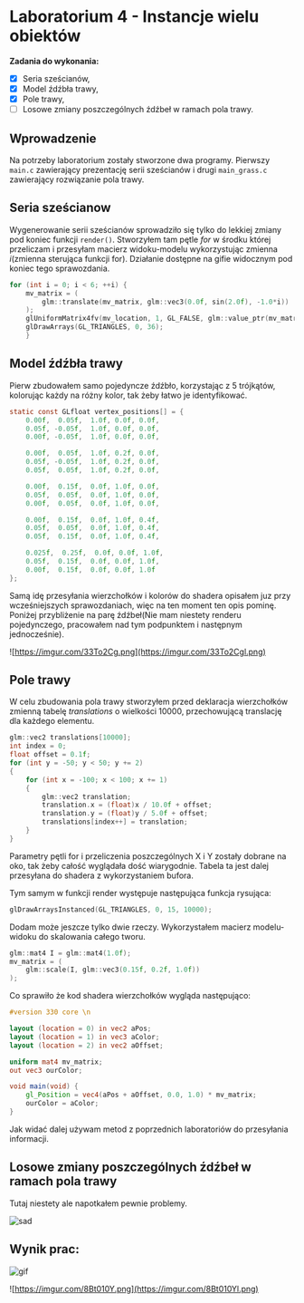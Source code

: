 # Laboratorium 4 - Instancje wielu obiektów

**Zadania do wykonania:**

 * [x] Seria sześcianów,
 * [x] Model źdźbła trawy,
 * [x] Pole trawy,
 * [ ] Losowe zmiany poszczególnych źdźbeł w ramach pola trawy.

## Wprowadzenie

Na potrzeby laboratorium zostały stworzone dwa programy. Pierwszy `main.c` zawierający prezentację serii sześcianów i drugi `main_grass.c` zawierający rozwiązanie pola trawy.

## Seria sześcianow

Wygenerowanie serii sześcianów sprowadziło się tylko do lekkiej zmiany pod koniec funkcji `render()`. Stworzyłem tam pętle *for* w środku której przeliczam i przesyłam macierz widoku-modelu wykorzystując zmienna *i*(zmienna sterująca funkcji for). Działanie dostępne na gifie widocznym pod koniec tego sprawozdania.

```c
for (int i = 0; i < 6; ++i) {
    mv_matrix = (
        glm::translate(mv_matrix, glm::vec3(0.0f, sin(2.0f), -1.0*i))
    );
    glUniformMatrix4fv(mv_location, 1, GL_FALSE, glm::value_ptr(mv_matrix));
    glDrawArrays(GL_TRIANGLES, 0, 36);
    }
```

## Model źdźbła trawy

Pierw zbudowałem samo pojedyncze źdźbło, korzystając z 5 trójkątów, kolorując każdy na różny kolor, tak żeby łatwo je identyfikować.

```c
static const GLfloat vertex_positions[] = {
    0.00f,  0.05f,  1.0f, 0.0f, 0.0f,
    0.05f, -0.05f,  1.0f, 0.0f, 0.0f,
    0.00f, -0.05f,  1.0f, 0.0f, 0.0f,

    0.00f,  0.05f,  1.0f, 0.2f, 0.0f,
    0.05f, -0.05f,  1.0f, 0.2f, 0.0f,
    0.05f,  0.05f,  1.0f, 0.2f, 0.0f,

    0.00f,  0.15f,  0.0f, 1.0f, 0.0f,
    0.05f,  0.05f,  0.0f, 1.0f, 0.0f,
    0.00f,  0.05f,  0.0f, 1.0f, 0.0f,

    0.00f,  0.15f,  0.0f, 1.0f, 0.4f,
    0.05f,  0.05f,  0.0f, 1.0f, 0.4f,
    0.05f,  0.15f,  0.0f, 1.0f, 0.4f,

    0.025f,  0.25f,  0.0f, 0.0f, 1.0f,
    0.05f,  0.15f,  0.0f, 0.0f, 1.0f,
    0.00f,  0.15f,  0.0f, 0.0f, 1.0f
};
```

Samą idę przesyłania wierzchołków i kolorów do shadera opisałem juz przy wcześniejszych sprawozdaniach, więc na ten moment ten opis pominę. Poniżej przybliżenie na parę źdźbeł(Nie mam niestety renderu pojedynczego, pracowałem nad tym podpunktem i następnym jednocześnie).

![https://imgur.com/33To2Cg.png](https://imgur.com/33To2Cgl.png)

## Pole trawy

W celu zbudowania pola trawy stworzyłem przed deklaracja wierzchołków zmienną tabelę *translations* o wielkości 10000, przechowującą translację dla każdego elementu.

```c
glm::vec2 translations[10000];
int index = 0;
float offset = 0.1f;
for (int y = -50; y < 50; y += 2)
{
    for (int x = -100; x < 100; x += 1)
    {
        glm::vec2 translation;
        translation.x = (float)x / 10.0f + offset;
        translation.y = (float)y / 5.0f + offset;
        translations[index++] = translation;
    }
}
```

Parametry pętli for i przeliczenia poszczególnych X i Y zostały dobrane na oko, tak żeby całość wyglądała dość wiarygodnie. Tabela ta jest dalej przesyłana do shadera z wykorzystaniem bufora.

Tym samym w funkcji render występuje następująca funkcja rysująca:

```c
glDrawArraysInstanced(GL_TRIANGLES, 0, 15, 10000);
```

Dodam może jeszcze tylko dwie rzeczy. Wykorzystałem macierz modelu-widoku do skalowania całego tworu.

```c
glm::mat4 I = glm::mat4(1.0f);
mv_matrix = (
    glm::scale(I, glm::vec3(0.15f, 0.2f, 1.0f))
);
```

Co sprawiło że kod shadera wierzchołków wygląda następująco:

```glsl
#version 330 core \n

layout (location = 0) in vec2 aPos;
layout (location = 1) in vec3 aColor;
layout (location = 2) in vec2 aOffset;

uniform mat4 mv_matrix;
out vec3 ourColor;

void main(void) {
    gl_Position = vec4(aPos + aOffset, 0.0, 1.0) * mv_matrix;
    ourColor = aColor;
}
```

Jak widać dalej używam metod z poprzednich laboratoriów do przesyłania informacji.

## Losowe zmiany poszczególnych źdźbeł w ramach pola trawy

Tutaj niestety ale napotkałem pewnie problemy.

![sad](https://media.giphy.com/media/l3q2Y4Czu8vJ5FRx6/giphy.gif)

## Wynik prac:

![gif](https://i.imgur.com/n7IDRYf.gif)

![https://imgur.com/8Bt010Y.png](https://imgur.com/8Bt010Yl.png)